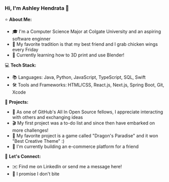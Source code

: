### Hi, I'm Ashley Hendrata 👋

⭐️ **About Me:**
- 🎓 I'm a Computer Science Major at Colgate University and an aspiring software enginner
- 🍗 My favorite tradition is that my best friend and I grab chicken wings every Friday
- 🧱 Currently learning how to 3D print and use Blender!

💻 **Tech Stack:**
- 📚 Languages: Java, Python, JavaScript, TypeScript, SQL, Swift
- 🛠️ Tools and Frameworks: HTML/CSS, React.js, Next.js, Spring Boot, Git, Xcode

🚀 **Projects:**
- 🎉 As one of GitHub's All In Open Source fellows, I appreciate interacting with others and exchanging ideas
- 🎬 My first project was a to-do list and since then have embarked on more challenges!
- 🐉 My favorite project is a game called "Dragon's Paradise" and it won "Best Creative Theme" :)
- 🛒 I'm currently building an e-commerce platform for a friend

🙌 **Let's Connect:**
- ✉️ Find me on LinkedIn or send me a message here!
- 💜 I promise I don't bite

<!--
**ashhendrata/ashhendrata** is a ✨ _special_ ✨ repository because its `README.md` (this file) appears on your GitHub profile.

Here are some ideas to get you started:

- 🔭 I’m currently working on ...
- 🌱 I’m currently learning ...
- 👯 I’m looking to collaborate on ...
- 🤔 I’m looking for help with ...
- 💬 Ask me about ...
- 📫 How to reach me: ...
- 😄 Pronouns: ...
- ⚡ Fun fact: ...
-->
